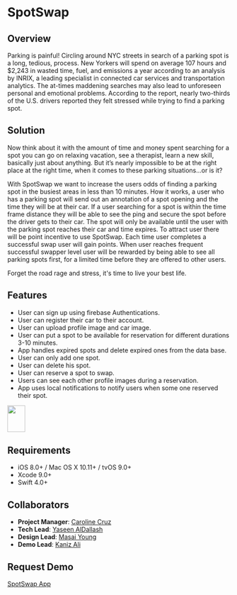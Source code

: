 # SpotSwap

## Overview
 Parking is painful! Circling around NYC streets in search of a parking spot is a long, tedious, process. New Yorkers will spend on average 107 hours and $2,243 in wasted time, fuel, and emissions a year according to an analysis by INRIX, a leading specialist in connected car services and transportation analytics. The at-times maddening searches may also lead to unforeseen personal and emotional problems. According to the report, nearly two-thirds of the U.S. drivers reported they felt stressed while trying to find a parking spot.

## Solution
Now think about it with the amount of time and money spent searching for a spot you can go on relaxing vacation, see a therapist, learn a new skill, basically just about anything. But it’s nearly impossible to be at the right place at the right time, when it comes to these parking situations…or is it?

With SpotSwap we want to increase the users odds of finding a parking spot in the busiest areas in less than 10 minutes. How it works, a user who has a parking spot will send out an annotation of a spot opening and the time they will be at their car. If a user searching for a spot is within the time frame distance they will be able to see the ping and secure the spot before the driver gets to their car. The spot will only be available until the user with the parking spot reaches their car and time expires. To attract user there will be point incentive to use SpotSwap. Each time user completes a successful swap user will gain points. When user reaches frequent successful swapper level user will be rewarded by being able to see all parking spots first, for a limited time before they are offered to other users.

Forget the road rage and stress, it's time to live your best life. 

## Features
- User can sign up using firebase Authentications.
- User can register their car to their account.
- User can upload profile image and car image.
- User can put a spot to be available for reservation for different durations 3-10 minutes.
- App handles expired spots and delete expired ones from the data base.
- User can only add one spot.
- User can delete his spot.
- User can reserve a spot to swap.
- Users can see each other profile images during  a reservation.
- App uses local notifications to notify users when some one reserved their spot.
<img src="https://github.com/Yaseen-al/SpotSwap/blob/devkaniz/SpotSwap/Supporting%20Files/Assets.xcassets/ReserveSpot.imageset/ReserveSpot.gif" width="40" height="60" />


## Requirements
- iOS 8.0+ / Mac OS X 10.11+ / tvOS 9.0+
- Xcode 9.0+
- Swift 4.0+

## Collaborators
- **Project Manager**: [Caroline Cruz](https://github.com/caroline608)
- **Tech Lead**: [Yaseen AlDallash](https://github.com/Yaseen-al)
- **Design Lead**: [Masai Young](https://github.com/SaiKhal)
- **Demo Lead**: [Kaniz Ali](https://github.com/knzknz)

## Request Demo
[SpotSwap App](https://spotswap.gr8.com)
